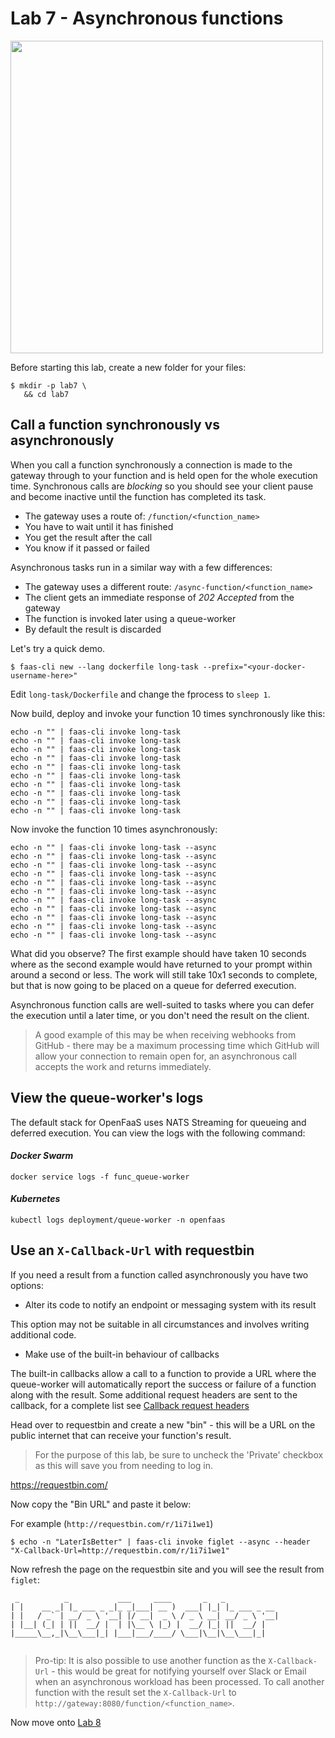 # Lab 7 - Asynchronous functions

<img src="https://github.com/openfaas/media/raw/master/OpenFaaS_Magnet_3_1_png.png" width="500px"></img>

Before starting this lab, create a new folder for your files:

```
$ mkdir -p lab7 \
   && cd lab7
```

## Call a function synchronously vs asynchronously

When you call a function synchronously a connection is made to the gateway through to your function and is held open for the whole execution time. Synchronous calls are *blocking* so you should see your client pause and become inactive until the function has completed its task. 

* The gateway uses a route of: `/function/<function_name>`
* You have to wait until it has finished
* You get the result after the call
* You know if it passed or failed

Asynchronous tasks run in a similar way with a few differences: 

* The gateway uses a different route: `/async-function/<function_name>`
* The client gets an immediate response of *202 Accepted* from the gateway
* The function is invoked later using a queue-worker
* By default the result is discarded

Let's try a quick demo.

```
$ faas-cli new --lang dockerfile long-task --prefix="<your-docker-username-here>"
```

Edit `long-task/Dockerfile` and change the fprocess to `sleep 1`.

Now build, deploy and invoke your function 10 times synchronously like this:

```
echo -n "" | faas-cli invoke long-task
echo -n "" | faas-cli invoke long-task
echo -n "" | faas-cli invoke long-task
echo -n "" | faas-cli invoke long-task
echo -n "" | faas-cli invoke long-task
echo -n "" | faas-cli invoke long-task
echo -n "" | faas-cli invoke long-task
echo -n "" | faas-cli invoke long-task
echo -n "" | faas-cli invoke long-task
echo -n "" | faas-cli invoke long-task
```

Now invoke the function 10 times asynchronously:

```
echo -n "" | faas-cli invoke long-task --async
echo -n "" | faas-cli invoke long-task --async
echo -n "" | faas-cli invoke long-task --async
echo -n "" | faas-cli invoke long-task --async
echo -n "" | faas-cli invoke long-task --async
echo -n "" | faas-cli invoke long-task --async
echo -n "" | faas-cli invoke long-task --async
echo -n "" | faas-cli invoke long-task --async
echo -n "" | faas-cli invoke long-task --async
echo -n "" | faas-cli invoke long-task --async
echo -n "" | faas-cli invoke long-task --async
```

What did you observe? The first example should have taken 10 seconds where as the second example would have returned to your prompt within around a second or less. The work will still take 10x1 seconds to complete, but that is now going to be placed on a queue for deferred execution.

Asynchronous function calls are well-suited to tasks where you can defer the execution until a later time, or you don't need the result on the client.

> A good example of this may be when receiving webhooks from GitHub - there may be a maximum processing time which GitHub will allow your connection to remain open for, an asynchronous call accepts the work and returns immediately.

## View the queue-worker's logs

The default stack for OpenFaaS uses NATS Streaming for queueing and deferred execution. You can view the logs with the following command:

#### _Docker Swarm_

```
docker service logs -f func_queue-worker
```

#### _Kubernetes_

```
kubectl logs deployment/queue-worker -n openfaas
```

## Use an `X-Callback-Url` with requestbin

If you need a result from a function called asynchronously you have two options:

* Alter its code to notify an endpoint or messaging system with its result

This option may not be suitable in all circumstances and involves writing additional code.

* Make use of the built-in behaviour of callbacks

The built-in callbacks allow a call to a function to provide a URL where the queue-worker will automatically report the success or failure of a function along with the result.
Some additional request headers are sent to the callback, for a complete list see [Callback request headers](https://docs.openfaas.com/reference/async/#callback-request-headers)

Head over to requestbin and create a new "bin" - this will be a URL on the public internet that can receive your function's result.

> For the purpose of this lab, be sure to uncheck the 'Private' checkbox as this will save you from needing to log in.

https://requestbin.com/

Now copy the "Bin URL" and paste it below:

For example (`http://requestbin.com/r/1i7i1we1`)

```
$ echo -n "LaterIsBetter" | faas-cli invoke figlet --async --header "X-Callback-Url=http://requestbin.com/r/1i7i1we1"
```

Now refresh the page on the requestbin site and you will see the result from `figlet`:

```
 _          _           ___     ____       _   _            
| |    __ _| |_ ___ _ _|_ _|___| __ )  ___| |_| |_ ___ _ __ 
| |   / _` | __/ _ \ '__| |/ __|  _ \ / _ \ __| __/ _ \ '__|
| |__| (_| | ||  __/ |  | |\__ \ |_) |  __/ |_| ||  __/ |   
|_____\__,_|\__\___|_| |___|___/____/ \___|\__|\__\___|_|   
                                                            
```

> Pro-tip: It is also possible to use another function as the `X-Callback-Url` - this would be great for notifying yourself over Slack or Email when an asynchronous workload has been processed. To call another function with the result set the `X-Callback-Url` to `http://gateway:8080/function/<function_name>`.

Now move onto [Lab 8](lab8.md)
